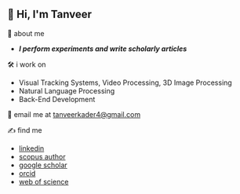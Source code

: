 ## 👋 Hi, I'm Tanveer

💪 about me  
- ***I perform experiments and write scholarly articles***

🛠️ i work on
- Visual Tracking Systems, Video Processing, 3D Image Processing
- Natural Language Processing
- Back-End Development

📧 email me at <a href="tanveerkader4@gmail.com">tanveerkader4@gmail.com</a>

✍️ find me  
- [linkedin](https://www.linkedin.com/in/tanveerkader/)
- [scopus author](https://www.scopus.com/authid/detail.uri?authorId=58288544400)
- [google scholar](https://scholar.google.com/citations?user=GIAwRq4AAAAJ&hl=en)
- [orcid](https://orcid.org/0009-0008-6481-5598)
- [web of science](https://www.webofscience.com/wos/author/record/OGR-2247-2025)

